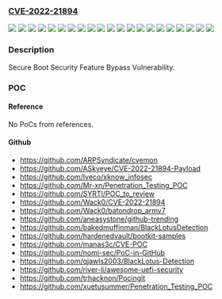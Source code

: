 ### [CVE-2022-21894](https://cve.mitre.org/cgi-bin/cvename.cgi?name=CVE-2022-21894)
![](https://img.shields.io/static/v1?label=Product&message=Windows%2010%20Version%201909%20for%2032-bit%20Systems&color=blue)
![](https://img.shields.io/static/v1?label=Product&message=Windows%2010%20Version%201909%20for%20ARM64-based%20Systems&color=blue)
![](https://img.shields.io/static/v1?label=Product&message=Windows%2010%20Version%201909%20for%20x64-based%20Systems&color=blue)
![](https://img.shields.io/static/v1?label=Product&message=Windows%2010%20Version%2020H2%20for%2032-bit%20Systems&color=blue)
![](https://img.shields.io/static/v1?label=Product&message=Windows%2010%20Version%2020H2%20for%20ARM64-based%20Systems&color=blue)
![](https://img.shields.io/static/v1?label=Product&message=Windows%2010%20Version%2020H2%20for%20x64-based%20Systems&color=blue)
![](https://img.shields.io/static/v1?label=Product&message=Windows%2010%20Version%2021H1%20for%2032-bit%20Systems&color=blue)
![](https://img.shields.io/static/v1?label=Product&message=Windows%2010%20Version%2021H1%20for%20ARM64-based%20Systems&color=blue)
![](https://img.shields.io/static/v1?label=Product&message=Windows%2010%20Version%2021H1%20for%20x64-based%20Systems&color=blue)
![](https://img.shields.io/static/v1?label=Product&message=Windows%2010%20Version%2021H2%20for%2032-bit%20Systems&color=blue)
![](https://img.shields.io/static/v1?label=Product&message=Windows%2010%20Version%2021H2%20for%20ARM64-based%20Systems&color=blue)
![](https://img.shields.io/static/v1?label=Product&message=Windows%2010%20Version%2021H2%20for%20x64-based%20Systems&color=blue)
![](https://img.shields.io/static/v1?label=Product&message=Windows%2011%20for%20ARM64-based%20Systems&color=blue)
![](https://img.shields.io/static/v1?label=Product&message=Windows%2011%20for%20x64-based%20Systems&color=blue)
![](https://img.shields.io/static/v1?label=Product&message=Windows%20Server%202022%20(Server%20Core%20installation)&color=blue)
![](https://img.shields.io/static/v1?label=Product&message=Windows%20Server%202022&color=blue)
![](https://img.shields.io/static/v1?label=Product&message=Windows%20Server%2C%20version%2020H2%20(Server%20Core%20Installation)&color=blue)
![](https://img.shields.io/static/v1?label=Product&message=Windows%20Server&color=blue)
![](https://img.shields.io/static/v1?label=Product&message=Windows&color=blue)
![](https://img.shields.io/static/v1?label=Version&message=n%2Fa&color=blue)
![](https://img.shields.io/static/v1?label=Vulnerability&message=Security%20Feature%20Bypass&color=brighgreen)

### Description

Secure Boot Security Feature Bypass Vulnerability.

### POC

#### Reference
No PoCs from references.

#### Github
- https://github.com/ARPSyndicate/cvemon
- https://github.com/ASkyeye/CVE-2022-21894-Payload
- https://github.com/Iveco/xknow_infosec
- https://github.com/Mr-xn/Penetration_Testing_POC
- https://github.com/SYRTI/POC_to_review
- https://github.com/Wack0/CVE-2022-21894
- https://github.com/Wack0/batondrop_armv7
- https://github.com/aneasystone/github-trending
- https://github.com/bakedmuffinman/BlackLotusDetection
- https://github.com/hardenedvault/bootkit-samples
- https://github.com/manas3c/CVE-POC
- https://github.com/nomi-sec/PoC-in-GitHub
- https://github.com/qjawls2003/BlackLotus-Detection
- https://github.com/river-li/awesome-uefi-security
- https://github.com/trhacknon/Pocingit
- https://github.com/xuetusummer/Penetration_Testing_POC


